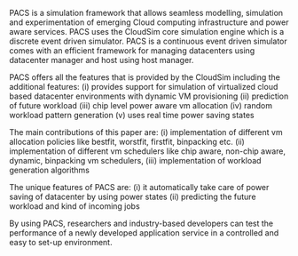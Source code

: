 PACS is a simulation framework that allows seamless modelling, simulation and experimentation of emerging Cloud computing infrastructure and power aware services. PACS uses the CloudSim core simulation engine which is a discrete event driven simulator. PACS is a continuous event driven simulator comes with an efficient framework for managing datacenters using datacenter manager and host using host manager.

PACS offers all the features that is provided by the CloudSim including the additional features: (i) provides support for simulation of virtualized cloud based datacenter environments with dynamic VM provisioning (ii) prediction of future workload (iii) chip level power aware vm allocation (iv) random workload pattern generation (v) uses real time power saving states

The main contributions of this paper are: (i) implementation of different vm allocation policies like bestfit, worstfit, firstfit, binpacking etc. (ii) implementation of different vm schedulers like chip aware, non-chip aware, dynamic, binpacking vm schedulers, (iii) implementation of workload generation algorithms

The unique features of PACS are: (i) it automatically take care of power saving of datacenter by using power states (ii) predicting the future workload and kind of incoming jobs

By using PACS, researchers and industry-based developers can test the performance of a newly developed application service in a controlled and easy to set-up environment.